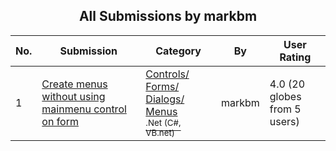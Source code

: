﻿<div align="center">

## All Submissions by markbm

</div>

No.  | Submission | Category | By   | User Rating
---- | ---------- | -------- | ---- | -----------
1 | [Create menus without using mainmenu control on form<br />](https://github.com/Planet-Source-Code/markbm-create-menus-without-using-mainmenu-control-on-form__10-132) | [Controls/ Forms/ Dialogs/ Menus<br /><sup>.Net (C#, VB.net)</sup>](../ByCategory/controls-forms-dialogs-menus__10-3.md) | markbm | 4.0 (20 globes from 5 users)
